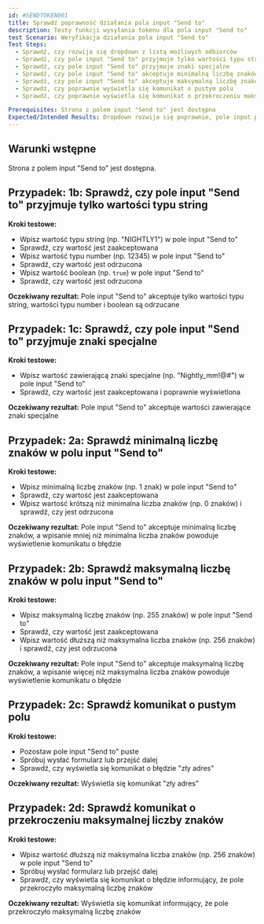 ```yaml
---
id: #SENDTOKEN001
title: Sprawdź poprawność działania pola input "Send to"
description: Testy funkcji wysyłania tokenu dla pola input "Send to"
test Scenario: Weryfikacja działania pola input "Send to"
Test Steps:
  - Sprawdź, czy rozwija się dropdown z listą możliwych odbiorców
  - Sprawdź, czy pole input "Send to" przyjmuje tylko wartości typu string
  - Sprawdź, czy pole input "Send to" przyjmuje znaki specjalne
  - Sprawdź, czy pole input "Send to" akceptuje minimalną liczbę znaków
  - Sprawdź, czy pole input "Send to" akceptuje maksymalną liczbę znaków
  - Sprawdź, czy poprawnie wyświetla się komunikat o pustym polu
  - Sprawdź, czy poprawnie wyświetla się komunikat o przekroczeniu maksymalnej liczby znaków

Prerequisites: Strona z polem input "Send to" jest dostępna
Expected/Intended Results: Dropdown rozwija się poprawnie, pole input przyjmuje tylko stringi i obsługuje znaki specjalne
---
```


## Warunki wstępne
Strona z polem input "Send to" jest dostępna.

## Przypadek: 1b: Sprawdź, czy pole input "Send to" przyjmuje tylko wartości typu string

**Kroki testowe:**

- Wpisz wartość typu string (np. "NIGHTLY1") w pole input "Send to"
- Sprawdź, czy wartość jest zaakceptowana
- Wpisz wartość typu number (np. 12345) w pole input "Send to"
- Sprawdź, czy wartość jest odrzucona
- Wpisz wartość boolean (np. `true`) w pole input "Send to"
- Sprawdź, czy wartość jest odrzucona

**Oczekiwany rezultat:**
Pole input "Send to" akceptuje tylko wartości typu string, wartości typu number i boolean są odrzucane

## Przypadek: 1c: Sprawdź, czy pole input "Send to" przyjmuje znaki specjalne

**Kroki testowe:**

- Wpisz wartość zawierającą znaki specjalne (np. "Nightly_mm!@#") w pole input "Send to"
- Sprawdź, czy wartość jest zaakceptowana i poprawnie wyświetlona

**Oczekiwany rezultat:**
Pole input "Send to" akceptuje wartości zawierające znaki specjalne

## Przypadek: 2a: Sprawdź minimalną liczbę znaków w polu input "Send to"

**Kroki testowe:**

- Wpisz minimalną liczbę znaków (np. 1 znak) w pole input "Send to"
- Sprawdź, czy wartość jest zaakceptowana
- Wpisz wartość krótszą niż minimalna liczba znaków (np. 0 znaków) i sprawdź, czy jest odrzucona

**Oczekiwany rezultat:**
Pole input "Send to" akceptuje minimalną liczbę znaków, a wpisanie mniej niż minimalna liczba znaków powoduje wyświetlenie komunikatu o błędzie

## Przypadek: 2b: Sprawdź maksymalną liczbę znaków w polu input "Send to"

**Kroki testowe:**

- Wpisz maksymalną liczbę znaków (np. 255 znaków) w pole input "Send to"
- Sprawdź, czy wartość jest zaakceptowana
- Wpisz wartość dłuższą niż maksymalna liczba znaków (np. 256 znaków) i sprawdź, czy jest odrzucona

**Oczekiwany rezultat:**
Pole input "Send to" akceptuje maksymalną liczbę znaków, a wpisanie więcej niż maksymalna liczba znaków powoduje wyświetlenie komunikatu o błędzie

## Przypadek: 2c: Sprawdź komunikat o pustym polu

**Kroki testowe:**

- Pozostaw pole input "Send to" puste
- Spróbuj wysłać formularz lub przejść dalej
- Sprawdź, czy wyświetla się komunikat o błędzie "zły adres"

**Oczekiwany rezultat:**
Wyświetla się komunikat "zły adres"

## Przypadek: 2d: Sprawdź komunikat o przekroczeniu maksymalnej liczby znaków

**Kroki testowe:**

- Wpisz wartość dłuższą niż maksymalna liczba znaków (np. 256 znaków) w pole input "Send to"
- Spróbuj wysłać formularz lub przejść dalej
- Sprawdź, czy wyświetla się komunikat o błędzie informujący, że pole przekroczyło maksymalną liczbę znaków

**Oczekiwany rezultat:**
Wyświetla się komunikat informujący, że pole przekroczyło maksymalną liczbę znaków
